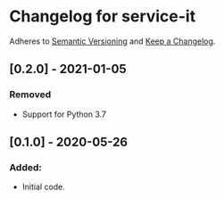 # Changelog for service-it

Adheres to [Semantic Versioning](https://semver.org/spec/v2.0.0.html)
and [Keep a Changelog](https://keepachangelog.com/en/1.0.0/).

## [0.2.0] - 2021-01-05
### Removed
- Support for Python 3.7


## [0.1.0] - 2020-05-26

### Added:
- Initial code.
